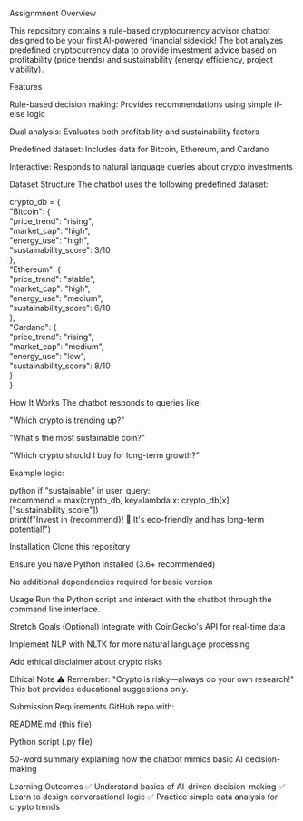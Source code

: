 Assignmnent Overview


This repository contains a rule-based cryptocurrency advisor chatbot designed to be your first AI-powered financial sidekick! The bot analyzes predefined cryptocurrency data to provide investment advice based on profitability (price trends) and sustainability (energy efficiency, project viability).

Features

Rule-based decision making: Provides recommendations using simple if-else logic

Dual analysis: Evaluates both profitability and sustainability factors

Predefined dataset: Includes data for Bitcoin, Ethereum, and Cardano

Interactive: Responds to natural language queries about crypto investments

Dataset Structure
The chatbot uses the following predefined dataset:



crypto_db = {  
    "Bitcoin": {  
        "price_trend": "rising",  
        "market_cap": "high",  
        "energy_use": "high",  
        "sustainability_score": 3/10  
    },  
    "Ethereum": {  
        "price_trend": "stable",  
        "market_cap": "high",  
        "energy_use": "medium",  
        "sustainability_score": 6/10  
    },  
    "Cardano": {  
        "price_trend": "rising",  
        "market_cap": "medium",  
        "energy_use": "low",  
        "sustainability_score": 8/10  
    }  
}


How It Works
The chatbot responds to queries like:

"Which crypto is trending up?"

"What's the most sustainable coin?"

"Which crypto should I buy for long-term growth?"

Example logic:

python
if "sustainable" in user_query:  
    recommend = max(crypto_db, key=lambda x: crypto_db[x]["sustainability_score"])  
    print(f"Invest in {recommend}! 🌱 It's eco-friendly and has long-term potential!")


Installation
Clone this repository

Ensure you have Python installed (3.6+ recommended)

No additional dependencies required for basic version


Usage
Run the Python script and interact with the chatbot through the command line interface.

Stretch Goals (Optional)
Integrate with CoinGecko's API for real-time data

Implement NLP with NLTK for more natural language processing

Add ethical disclaimer about crypto risks

Ethical Note
⚠️ Remember: "Crypto is risky—always do your own research!" This bot provides educational suggestions only.


Submission Requirements
GitHub repo with:

README.md (this file)


Python script (.py file)


50-word summary explaining how the chatbot mimics basic AI decision-making

Learning Outcomes
✅ Understand basics of AI-driven decision-making
✅ Learn to design conversational logic
✅ Practice simple data analysis for crypto trends
